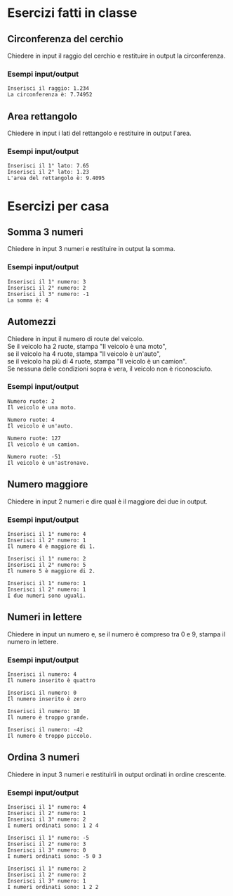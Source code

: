 # Esercizi fatti in classe

## Circonferenza del cerchio
Chiedere in input il raggio del cerchio e restituire in output la circonferenza.
### Esempi input/output
```
Inserisci il raggio: 1.234
La circonferenza è: 7.74952
```

## Area rettangolo
Chiedere in input i lati del rettangolo e restituire in output l'area.
### Esempi input/output
```
Inserisci il 1° lato: 7.65
Inserisci il 2° lato: 1.23
L'area del rettangolo è: 9.4095
```

# Esercizi per casa

## Somma 3 numeri
Chiedere in input 3 numeri e restituire in output la somma.
### Esempi input/output
```
Inserisci il 1° numero: 3
Inserisci il 2° numero: 2
Inserisci il 3° numero: -1
La somma è: 4
```

## Automezzi
Chiedere in input il numero di route del veicolo.  
Se il veicolo ha 2 ruote, stampa "Il veicolo è una moto",  
se il veicolo ha 4 ruote, stampa "Il veicolo è un'auto",  
se il veicolo ha più di 4 ruote, stampa "Il veicolo è un camion".  
Se nessuna delle condizioni sopra è vera, il veicolo non è riconosciuto.
### Esempi input/output
```
Numero ruote: 2
Il veicolo è una moto.
```
```
Numero ruote: 4
Il veicolo è un'auto.
```
```
Numero ruote: 127
Il veicolo è un camion.
```
```
Numero ruote: -51
Il veicolo è un'astronave.
```

## Numero maggiore
Chiedere in input 2 numeri e dire qual è il maggiore dei due in output.
### Esempi input/output
```
Inserisci il 1° numero: 4
Inserisci il 2° numero: 1
Il numero 4 è maggiore di 1.
```
```
Inserisci il 1° numero: 2
Inserisci il 2° numero: 5
Il numero 5 è maggiore di 2.
```
```
Inserisci il 1° numero: 1
Inserisci il 2° numero: 1
I due numeri sono uguali.
```

## Numeri in lettere
Chiedere in input un numero e, se il numero è compreso tra 0 e 9, stampa il numero in lettere.
### Esempi input/output
```
Inserisci il numero: 4
Il numero inserito è quattro
```
```
Inserisci il numero: 0
Il numero inserito è zero
```
```
Inserisci il numero: 10
Il numero è troppo grande.
```
```
Inserisci il numero: -42
Il numero è troppo piccolo.
```

## Ordina 3 numeri
Chiedere in input 3 numeri e restituirli in output ordinati in ordine crescente.
### Esempi input/output
```
Inserisci il 1° numero: 4
Inserisci il 2° numero: 1
Inserisci il 3° numero: 2
I numeri ordinati sono: 1 2 4
```
```
Inserisci il 1° numero: -5
Inserisci il 2° numero: 3
Inserisci il 3° numero: 0
I numeri ordinati sono: -5 0 3
```
```
Inserisci il 1° numero: 2
Inserisci il 2° numero: 2
Inserisci il 3° numero: 1
I numeri ordinati sono: 1 2 2
```
